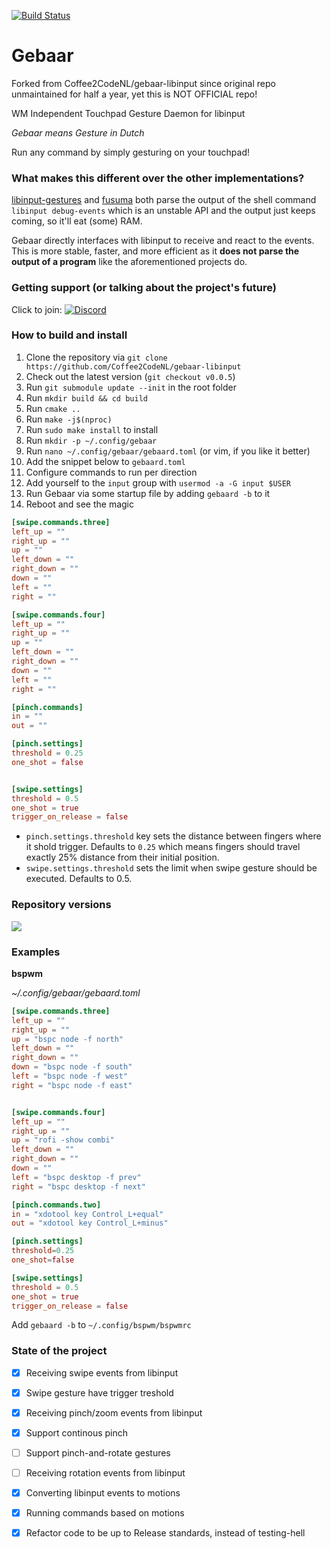 
[![Build Status](https://travis-ci.org/osleg/gebaar-libinput.svg?branch=master)](https://travis-ci.org/osleg/gebaar-libinput)

Gebaar
=========
Forked from Coffee2CodeNL/gebaar-libinput since original repo unmaintained for half a year, yet this is NOT OFFICIAL repo!

WM Independent Touchpad Gesture Daemon for libinput

_Gebaar means Gesture in Dutch_

Run any command by simply gesturing on your touchpad!

### What makes this different over the other implementations?

[libinput-gestures](https://github.com/bulletmark/libinput-gestures) and [fusuma](https://github.com/iberianpig/fusuma) both parse the output of the shell command `libinput debug-events` which is an unstable API and the output just keeps coming, so it'll eat (some) RAM.

Gebaar directly interfaces with libinput to receive and react to the events.   
This is more stable, faster, and more efficient as it **does not parse the output of a program** like the aforementioned projects do.

### Getting support (or talking about the project's future)

Click to join: [![Discord](https://img.shields.io/discord/548978799136473106.svg?label=Discord)](https://discord.gg/9mbKhFR)

### How to build and install

1. Clone the repository via `git clone https://github.com/Coffee2CodeNL/gebaar-libinput`
2. Check out the latest version (`git checkout v0.0.5`)
3. Run `git submodule update --init` in the root folder
4. Run `mkdir build && cd build`
5. Run `cmake ..`
6. Run `make -j$(nproc)`
7. Run `sudo make install` to install
8. Run `mkdir -p ~/.config/gebaar`
9. Run `nano ~/.config/gebaar/gebaard.toml` (or vim, if you like it better)
10. Add the snippet below to `gebaard.toml`
11. Configure commands to run per direction
12. Add yourself to the `input` group with `usermod -a -G input $USER`
13. Run Gebaar via some startup file by adding `gebaard -b` to it
14. Reboot and see the magic

```toml
[swipe.commands.three]
left_up = ""
right_up = ""
up = ""
left_down = ""
right_down = ""
down = ""
left = ""
right = ""

[swipe.commands.four]
left_up = ""
right_up = ""
up = ""
left_down = ""
right_down = ""
down = ""
left = ""
right = ""

[pinch.commands]
in = ""
out = ""

[pinch.settings]
threshold = 0.25
one_shot = false


[swipe.settings]
threshold = 0.5
one_shot = true
trigger_on_release = false
```

* `pinch.settings.threshold` key sets the distance between fingers where it shold trigger.
  Defaults to `0.25` which means fingers should travel exactly 25% distance from their initial position.
* `swipe.settings.threshold` sets the limit when swipe gesture should be executed. Defaults to 0.5.

### Repository versions

![](https://img.shields.io/aur/version/gebaar.svg?style=flat)  

### Examples

**bspwm**

_~/.config/gebaar/gebaard.toml_
```toml
[swipe.commands.three]
left_up = ""
right_up = ""
up = "bspc node -f north"
left_down = ""
right_down = ""
down = "bspc node -f south"
left = "bspc node -f west"
right = "bspc node -f east"


[swipe.commands.four]
left_up = ""
right_up = ""
up = "rofi -show combi"
left_down = ""
right_down = ""
down = ""
left = "bspc desktop -f prev"
right = "bspc desktop -f next"

[pinch.commands.two]
in = "xdotool key Control_L+equal"
out = "xdotool key Control_L+minus"

[pinch.settings]
threshold=0.25
one_shot=false

[swipe.settings]
threshold = 0.5
one_shot = true
trigger_on_release = false
```

Add `gebaard -b` to `~/.config/bspwm/bspwmrc`

### State of the project

- [x] Receiving swipe events from libinput
- [x] Swipe gesture have trigger treshold
- [x] Receiving pinch/zoom events from libinput
- [x] Support continous pinch
- [ ] Support pinch-and-rotate gestures
- [ ] Receiving rotation events from libinput
- [x] Converting libinput events to motions
- [x] Running commands based on motions
- [x] Refactor code to be up to Release standards, instead of testing-hell


